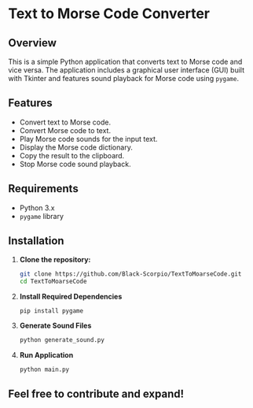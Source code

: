 # Text to Morse Code Converter

## Overview
This is a simple Python application that converts text to Morse code and vice versa. The application includes a graphical user interface (GUI) built with Tkinter and features sound playback for Morse code using `pygame`.

## Features
- Convert text to Morse code.
- Convert Morse code to text.
- Play Morse code sounds for the input text.
- Display the Morse code dictionary.
- Copy the result to the clipboard.
- Stop Morse code sound playback.

## Requirements
- Python 3.x
- `pygame` library

## Installation
1. **Clone the repository:**
   ```bash
   git clone https://github.com/Black-Scorpio/TextToMoarseCode.git
   cd TextToMoarseCode

2. **Install Required Dependencies**
    ```pip install
   pip install pygame
   
3. **Generate Sound Files** 
   ```python 
   python generate_sound.py

4. **Run Application**
    ```python main.py
   python main.py

## Feel free to contribute and expand!